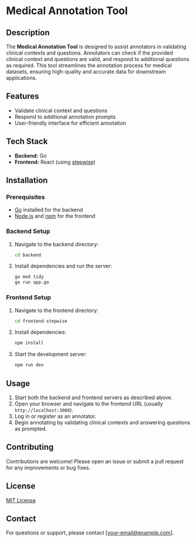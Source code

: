 # Medical Annotation Tool

## Description

The **Medical Annotation Tool** is designed to assist annotators in validating clinical contexts and questions. Annotators can check if the provided clinical context and questions are valid, and respond to additional questions as required. This tool streamlines the annotation process for medical datasets, ensuring high-quality and accurate data for downstream applications.

## Features

- Validate clinical context and questions
- Respond to additional annotation prompts
- User-friendly interface for efficient annotation

## Tech Stack

- **Backend:** Go
- **Frontend:** React (using [stepwise](https://github.com/stepwise/stepwise))

## Installation

### Prerequisites

- [Go](https://golang.org/) installed for the backend
- [Node.js](https://nodejs.org/) and [npm](https://www.npmjs.com/) for the frontend

### Backend Setup

1. Navigate to the backend directory:
   ```bash
   cd backend
   ```
2. Install dependencies and run the server:
   ```bash
   go mod tidy
   go run app.go
   ```

### Frontend Setup

1. Navigate to the frontend directory:
   ```bash
   cd frontend-stepwise
   ```
2. Install dependencies:
   ```bash
   npm install
   ```
3. Start the development server:
   ```bash
   npm run dev
   ```

## Usage

1. Start both the backend and frontend servers as described above.
2. Open your browser and navigate to the frontend URL (usually `http://localhost:3000`).
3. Log in or register as an annotator.
4. Begin annotating by validating clinical contexts and answering questions as prompted.

## Contributing

Contributions are welcome! Please open an issue or submit a pull request for any improvements or bug fixes.

## License

[MIT License](LICENSE)

## Contact

For questions or support, please contact [your-email@example.com].
